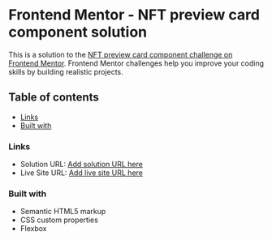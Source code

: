 # Frontend Mentor - NFT preview card component solution

This is a solution to the [NFT preview card component challenge on Frontend Mentor](https://www.frontendmentor.io/challenges/nft-preview-card-component-SbdUL_w0U). Frontend Mentor challenges help you improve your coding skills by building realistic projects. 

## Table of contents
  - [Links](#links)
  - [Built with](#built-with)
 


### Links

- Solution URL: [Add solution URL here](https://github.com/burningorc/nft)
- Live Site URL: [Add live site URL here](https://burningorc.github.io/nft/)


### Built with

- Semantic HTML5 markup
- CSS custom properties
- Flexbox

